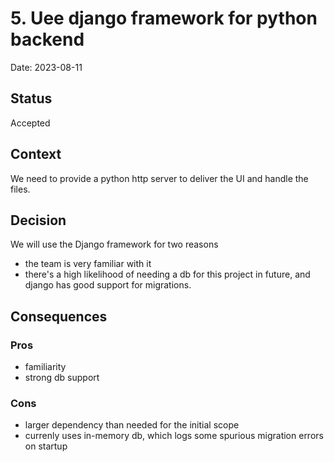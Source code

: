 # 5. Uee django framework for python backend

Date: 2023-08-11

## Status

Accepted

## Context

We need to provide a python http server to deliver the UI and handle the files.

## Decision

We will use the Django framework for two reasons

 - the team is very familiar with it
 - there's a high likelihood of needing a db for this project in future, and
   django has good support for migrations.

## Consequences


### Pros

 - familiarity
 - strong db support

### Cons

 - larger dependency than needed for the initial scope
 - currenly uses in-memory db, which logs some spurious migration errors on startup
